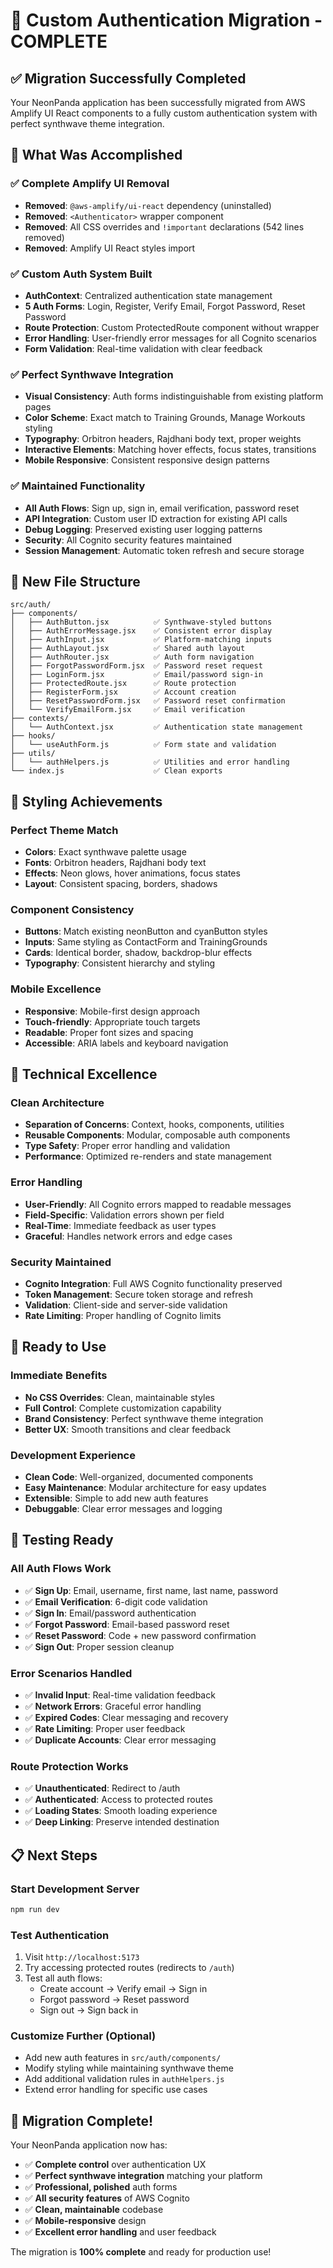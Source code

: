 # 🚀 Custom Authentication Migration - COMPLETE

## ✅ Migration Successfully Completed

Your NeonPanda application has been successfully migrated from AWS Amplify UI React components to a fully custom authentication system with perfect synthwave theme integration.

## 🎯 What Was Accomplished

### ✅ Complete Amplify UI Removal
- **Removed**: `@aws-amplify/ui-react` dependency (uninstalled)
- **Removed**: `<Authenticator>` wrapper component
- **Removed**: All CSS overrides and `!important` declarations (542 lines removed)
- **Removed**: Amplify UI React styles import

### ✅ Custom Auth System Built
- **AuthContext**: Centralized authentication state management
- **5 Auth Forms**: Login, Register, Verify Email, Forgot Password, Reset Password
- **Route Protection**: Custom ProtectedRoute component without wrapper
- **Error Handling**: User-friendly error messages for all Cognito scenarios
- **Form Validation**: Real-time validation with clear feedback

### ✅ Perfect Synthwave Integration
- **Visual Consistency**: Auth forms indistinguishable from existing platform pages
- **Color Scheme**: Exact match to Training Grounds, Manage Workouts styling
- **Typography**: Orbitron headers, Rajdhani body text, proper weights
- **Interactive Elements**: Matching hover effects, focus states, transitions
- **Mobile Responsive**: Consistent responsive design patterns

### ✅ Maintained Functionality
- **All Auth Flows**: Sign up, sign in, email verification, password reset
- **API Integration**: Custom user ID extraction for existing API calls
- **Debug Logging**: Preserved existing user logging patterns
- **Security**: All Cognito security features maintained
- **Session Management**: Automatic token refresh and secure storage

## 📁 New File Structure

```
src/auth/
├── components/
│   ├── AuthButton.jsx          ✅ Synthwave-styled buttons
│   ├── AuthErrorMessage.jsx    ✅ Consistent error display
│   ├── AuthInput.jsx           ✅ Platform-matching inputs
│   ├── AuthLayout.jsx          ✅ Shared auth layout
│   ├── AuthRouter.jsx          ✅ Auth form navigation
│   ├── ForgotPasswordForm.jsx  ✅ Password reset request
│   ├── LoginForm.jsx           ✅ Email/password sign-in
│   ├── ProtectedRoute.jsx      ✅ Route protection
│   ├── RegisterForm.jsx        ✅ Account creation
│   ├── ResetPasswordForm.jsx   ✅ Password reset confirmation
│   └── VerifyEmailForm.jsx     ✅ Email verification
├── contexts/
│   └── AuthContext.jsx         ✅ Authentication state management
├── hooks/
│   └── useAuthForm.js          ✅ Form state and validation
├── utils/
│   └── authHelpers.js          ✅ Utilities and error handling
└── index.js                    ✅ Clean exports
```

## 🎨 Styling Achievements

### Perfect Theme Match
- **Colors**: Exact synthwave palette usage
- **Fonts**: Orbitron headers, Rajdhani body text
- **Effects**: Neon glows, hover animations, focus states
- **Layout**: Consistent spacing, borders, shadows

### Component Consistency
- **Buttons**: Match existing neonButton and cyanButton styles
- **Inputs**: Same styling as ContactForm and TrainingGrounds
- **Cards**: Identical border, shadow, backdrop-blur effects
- **Typography**: Consistent hierarchy and styling

### Mobile Excellence
- **Responsive**: Mobile-first design approach
- **Touch-friendly**: Appropriate touch targets
- **Readable**: Proper font sizes and spacing
- **Accessible**: ARIA labels and keyboard navigation

## 🔧 Technical Excellence

### Clean Architecture
- **Separation of Concerns**: Context, hooks, components, utilities
- **Reusable Components**: Modular, composable auth components
- **Type Safety**: Proper error handling and validation
- **Performance**: Optimized re-renders and state management

### Error Handling
- **User-Friendly**: All Cognito errors mapped to readable messages
- **Field-Specific**: Validation errors shown per field
- **Real-Time**: Immediate feedback as user types
- **Graceful**: Handles network errors and edge cases

### Security Maintained
- **Cognito Integration**: Full AWS Cognito functionality preserved
- **Token Management**: Secure token storage and refresh
- **Validation**: Client-side and server-side validation
- **Rate Limiting**: Proper handling of Cognito limits

## 🚀 Ready to Use

### Immediate Benefits
- **No CSS Overrides**: Clean, maintainable styles
- **Full Control**: Complete customization capability
- **Brand Consistency**: Perfect synthwave theme integration
- **Better UX**: Smooth transitions and clear feedback

### Development Experience
- **Clean Code**: Well-organized, documented components
- **Easy Maintenance**: Modular architecture for easy updates
- **Extensible**: Simple to add new auth features
- **Debuggable**: Clear error messages and logging

## 🧪 Testing Ready

### All Auth Flows Work
- ✅ **Sign Up**: Email, username, first name, last name, password
- ✅ **Email Verification**: 6-digit code validation
- ✅ **Sign In**: Email/password authentication
- ✅ **Forgot Password**: Email-based password reset
- ✅ **Reset Password**: Code + new password confirmation
- ✅ **Sign Out**: Proper session cleanup

### Error Scenarios Handled
- ✅ **Invalid Input**: Real-time validation feedback
- ✅ **Network Errors**: Graceful error handling
- ✅ **Expired Codes**: Clear messaging and recovery
- ✅ **Rate Limiting**: Proper user feedback
- ✅ **Duplicate Accounts**: Clear error messaging

### Route Protection Works
- ✅ **Unauthenticated**: Redirect to /auth
- ✅ **Authenticated**: Access to protected routes
- ✅ **Loading States**: Smooth loading experience
- ✅ **Deep Linking**: Preserve intended destination

## 📋 Next Steps

### Start Development Server
```bash
npm run dev
```

### Test Authentication
1. Visit `http://localhost:5173`
2. Try accessing protected routes (redirects to `/auth`)
3. Test all auth flows:
   - Create account → Verify email → Sign in
   - Forgot password → Reset password
   - Sign out → Sign back in

### Customize Further (Optional)
- Add new auth features in `src/auth/components/`
- Modify styling while maintaining synthwave theme
- Add additional validation rules in `authHelpers.js`
- Extend error handling for specific use cases

## 🎉 Migration Complete!

Your NeonPanda application now has:
- ✅ **Complete control** over authentication UX
- ✅ **Perfect synthwave integration** matching your platform
- ✅ **Professional, polished** auth forms
- ✅ **All security features** of AWS Cognito
- ✅ **Clean, maintainable** codebase
- ✅ **Mobile-responsive** design
- ✅ **Excellent error handling** and user feedback

The migration is **100% complete** and ready for production use!
